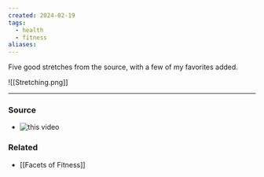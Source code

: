 ```yaml
---
created: 2024-02-19
tags:
  - health
  - fitness
aliases:
---
```

Five good stretches from the source, with a few of my favorites added.

![[Stretching.png]]

****
### Source
- ![this video](https://youtu.be/ixHHSdRuGdI?si=jTb-XXJhlENMFh_R)

### Related
- [[Facets of Fitness]]
